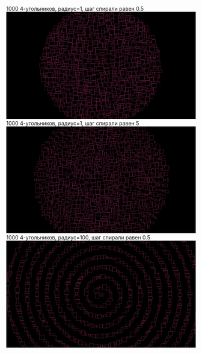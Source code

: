 1000 4-угольников, радиус=1, шаг спирали равен 0.5
<img src="images/1000_1_0,5_TagCloud.jpg">
1000 4-угольников, радиус=1, шаг спирали равен 5
<img src="images/1000_1_5_TagCloud.jpg">
1000 4-угольников, радиус=100, шаг спирали равен 0.5
<img src="images/1000_100_0,5_TagCloud.jpg">